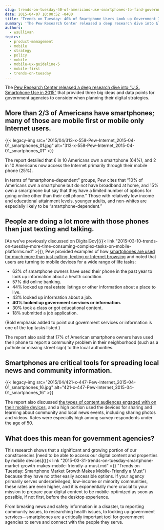 ```yaml
---
slug: trends-on-tuesday-40-of-americans-use-smartphones-to-find-government-information
date: 2015-04-07 10:00:52 -0400
title: 'Trends on Tuesday: 40% of Smartphone Users Look up Government Information'
summary: 'The Pew Research Center released a deep research dive into &ldquo;U.S. Smartphone Use in 2015&rdquo; that provided three big ideas and data points for government agencies to consider when planning their digital strategies. More than 2/3 of Americans have smartphones; many of those are mobile first or mobile only Internet users.'
authors:
  - wsullivan
topics:
  - product-management
  - mobile
  - strategy
  - policy
  - mobile
  - mobile-ux-guideline-5
  - mobile-first
  - trends-on-tuesday
---
```


The [Pew Research Center released a deep research dive into “U.S. Smartphone Use in 2015”](http://www.pewinternet.org/2015/04/01/us-smartphone-use-in-2015/) that provided three big ideas and data points for government agencies to consider when planning their digital strategies.

## More than 2/3 of Americans have smartphones; many of those are mobile first or mobile only Internet users.

{{< legacy-img src="2015/04/313-x-558-Pew-Internet\_2015-04-01\_smartphones\_01.jpg" alt="313-x-558-Pew-Internet\_2015-04-01\_smartphones\_01" >}}

The report detailed that 6 in 10 Americans own a smartphone (64%), and 2 in 10 Americans now access the Internet primarily through their mobile phone (25%).

In terms of “smartphone-dependent” groups, Pew cites that “10% of Americans own a smartphone but do not have broadband at home, and 15% own a smartphone but say that they have a limited number of options for going online other than their cell phone.&#8221; Those with relatively low income and educational attainment levels, younger adults, and non-whites are especially likely to be “smartphone-dependent.”

## People are doing a lot more with those phones than just texting and talking.

[As we’ve previously discussed on DigitalGov]({{< link "2015-03-10-trends-on-tuesday-more-time-consuming-complex-tasks-on-mobile-platforms.md" >}}), Pew provided examples of how [smartphones are used for much more than just calling, texting or Internet browsing](http://www.pewinternet.org/2015/04/01/chapter-two-usage-and-attitudes-toward-smartphones/) and noted that users are turning to mobile devices for a wide range of life tasks:

  * 62% of smartphone owners have used their phone in the past year to look up information about a health condition.
  * 57% did online banking.
  * 44% looked up real estate listings or other information about a place to live.
  * 43%  looked up information about a job.
  * **40% looked up government services or information.**
  * 30% took a class or got educational content.
  * 18% submitted a job application.

(Bold emphasis added to point out government services or information is one of the top tasks listed.)

The report also said that 17% of American smartphone owners have used their phone to report a community problem in their neighborhood (such as a pothole or missing street sign) to the local authorities.

## Smartphones are critical tools for spreading local news and community information.

{{< legacy-img src="2015/04/421-x-447-Pew-Internet\_2015-04-01\_smartphones\_16.jpg" alt="421-x-447-Pew-Internet\_2015-04-01\_smartphones\_16" >}}

The report also discussed [the types of content audiences engaged with on their mobile devices](http://www.pewinternet.org/2015/04/01/u-s-smartphone-use-in-2015/pi_2015-04-01_smartphones_16/), and a high portion used the devices for sharing and learning about community and local news events, including sharing photos and videos. Rates were especially high among survey respondents under the age of 50.

## What does this mean for government agencies?

This research shows that a significant and growing portion of our constituencies [need to be able to access our digital content and properties by mobile devices]({{< link "2015-03-31-trends-on-tuesday-smartphone-market-growth-makes-mobile-friendly-a-must.md" >}} "Trends on Tuesday: Smartphone Market Growth Makes Mobile-Friendly a Must") because they have no other easily accessible options. If your agency primarily serves underprivileged, low-income or minority communities, these rates are even higher, and it is exponentially more crucial to your mission to prepare your digital content to be mobile-optimized as soon as possible, if not first, before the desktop experience.

From breaking news and safety information in a disaster, to reporting community issues, to researching health issues, to looking up government services—smartphones are a critically important tool for government agencies to serve and connect with the people they serve.
